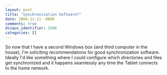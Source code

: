 ```yaml
---
layout: post
title: "Synchronization Software?"
date: 2004-11-11 -0800
comments: true
disqus_identifier: 1598
categories: []
---
```

So now that I have a second Windows box (and third computer in the
house), I'm soliciting recommendations for good synchronization
software. Ideally I'd like something where I could configure which
directories and files get synchronized and it happens seamlessly any
time the Tablet connects to the home network.

